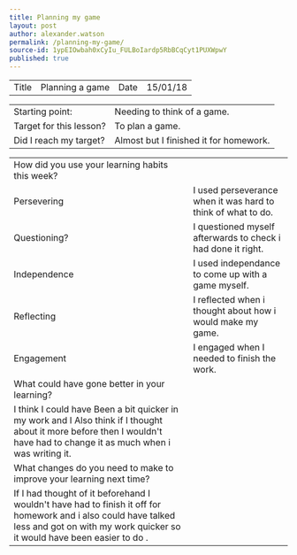 ```yaml
---
title: Planning my game
layout: post
author: alexander.watson
permalink: /planning-my-game/
source-id: 1ypEIOwbah0xCyIu_FULBoIardp5RbBCqCyt1PUXWpwY
published: true
---
```

<table>
  <tr>
    <td>Title</td>
    <td>Planning a game</td>
    <td>Date</td>
    <td>15/01/18</td>
  </tr>
</table>


<table>
  <tr>
    <td>Starting point:</td>
    <td>Needing to think of a game.</td>
  </tr>
  <tr>
    <td>Target for this lesson?</td>
    <td>To plan a game.</td>
  </tr>
  <tr>
    <td>Did I reach my target? </td>
    <td>Almost but I finished it for homework.</td>
  </tr>
</table>


<table>
  <tr>
    <td>How did you use your learning habits this week?</td>
    <td></td>
  </tr>
  <tr>
    <td>Persevering</td>
    <td>I used perseverance when it was hard to think of what to do.</td>
  </tr>
  <tr>
    <td>Questioning?</td>
    <td>I questioned myself afterwards to check i had done it right.</td>
  </tr>
  <tr>
    <td>Independence</td>
    <td>I used independance to come up with a game myself.</td>
  </tr>
  <tr>
    <td>Reflecting</td>
    <td>I reflected when i thought about how i would make my game.</td>
  </tr>
  <tr>
    <td>Engagement</td>
    <td>I engaged when I needed to finish the work.</td>
  </tr>
  <tr>
    <td>What could have gone better in your learning?</td>
    <td></td>
  </tr>
  <tr>
    <td>I think I could have Been a bit quicker in my work and I Also think if I thought about it more before then I wouldn't have had to change it as much when i was writing it.</td>
    <td></td>
  </tr>
  <tr>
    <td>What changes do you need to make to improve your learning next time?</td>
    <td></td>
  </tr>
  <tr>
    <td>If I had thought of it beforehand I wouldn't have had to finish it off for homework and i also could have talked less and got on with my work quicker so it would have been easier to do .</td>
    <td></td>
  </tr>
</table>


